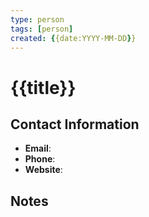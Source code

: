 ```yaml
---
type: person
tags: [person]
created: {{date:YYYY-MM-DD}}
---
```


# {{title}}

## Contact Information

- **Email**: 
- **Phone**: 
- **Website**: 

## Notes

